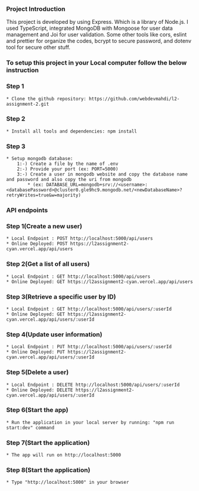  ### Project Introduction 
This project is developed by using Express. Which is a library of Node.js. I used TypeScript, integrated MongoDB with Mongoose for user data management and Joi for user validation. Some other tools like cors, eslint and prettier for organize the codes, bcrypt to secure password, and dotenv tool for secure other stuff.

 ### To setup this project in your Local computer follow the below instruction 

 ### Step 1 
    * Clone the github repository: https://github.com/webdevmahdi/l2-assignment-2.git
 ### Step 2 
    * Install all tools and dependencies: npm install
 ### Step 3 
    * Setup mongodb database: 
        1:-) Create a file by the name of .env
        2:-) Provide your port (ex: PORT=5000)
        3:-) Create a user in mongodb website and copy the database name and password and also copy the uri from mongodb 
            * (ex: DATABASE_URL=mongodb+srv://<username>:<databasePassword>@cluster0.gle9hc9.mongodb.net/<newDatabaseName>?retryWrites=true&w=majority)

### API endpoints
 ### Step 1(Create a new user) 
    * Local Endpoint : POST http://localhost:5000/api/users
    * Online Deployed: POST https://l2assignment2-cyan.vercel.app/api/users

 ### Step 2(Get a list of all users) 
    * Local Endpoint : GET http://localhost:5000/api/users
    * Online Deployed: GET https://l2assignment2-cyan.vercel.app/api/users

 ### Step 3(Retrieve a specific user by ID) 
    * Local Endpoint : GET http://localhost:5000/api/users/:userId
    * Online Deployed: GET https://l2assignment2-cyan.vercel.app/api/users/:userId

 ### Step 4(Update user information) 
    * Local Endpoint : PUT http://localhost:5000/api/users/:userId
    * Online Deployed: PUT https://l2assignment2-cyan.vercel.app/api/users/:userId

### Step 5(Delete a user)
    
    * Local Endpoint : DELETE http://localhost:5000/api/users/:userId
    * Online Deployed: DELETE https://l2assignment2-cyan.vercel.app/api/users/:userId
    

 ### Step 6(Start the app) 
    * Run the application in your local server by running: "npm run start:dev" command

 ### Step 7(Start the application) 
    * The app will run on http://localhost:5000

 ### Step 8(Start the application) 
    * Type "http://localhost:5000" in your browser